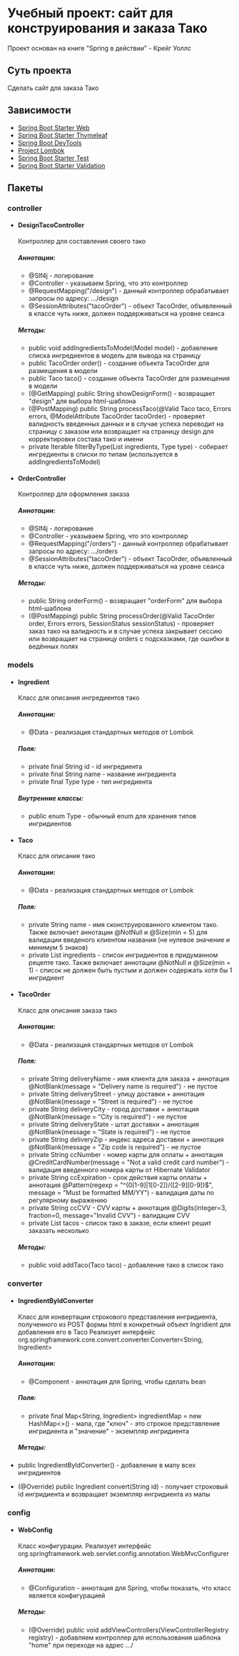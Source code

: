 # Учебный проект: сайт для конструирования и заказа Тако
Проект основан на книге "Spring в действии" - Крейг Уоллс

## Суть проекта
Сделать сайт для заказа Тако

## Зависимости
- [Spring Boot Starter Web](https://mvnrepository.com/artifact/org.springframework.boot/spring-boot-starter-web/3.2.2)
- [Spring Boot Starter Thymeleaf](https://mvnrepository.com/artifact/org.springframework.boot/spring-boot-starter-thymeleaf/3.2.2)
- [Spring Boot DevTools](https://mvnrepository.com/artifact/org.springframework.boot/spring-boot-devtools/3.2.2)
- [Project Lombok](https://mvnrepository.com/artifact/org.projectlombok/lombok/1.18.30)
- [Spring Boot Starter Test](https://mvnrepository.com/artifact/org.springframework.boot/spring-boot-starter-test/3.2.2)
- [Spring Boot Starter Validation](https://mvnrepository.com/artifact/org.springframework.boot/spring-boot-starter-validation/3.2.2)

## Пакеты

### controller

- #### DesignTacoController
  Контроллер для составления своего тако

  ##### Аннотации:
  - @Slf4j - логирование
  - @Controller - указываем Spring, что это контроллер 
  - @RequestMapping("/design") - данный контроллер обрабатывает запросы по адресу: .../design
  - @SessionAttributes("tacoOrder") - объект TacoOrder, объявленный в классе чуть ниже, должен поддерживаться на уровне сеанса

  ##### Методы:
  - public void addIngredientsToModel(Model model) - добавление списка ингредиентов в модель для вывода на страницу
  - public TacoOrder order() - создание объекта TacoOrder для размещения в модели
  - public Taco taco() - создание объекта TacoOrder для размещения в модели
  - (@GetMapping) public String showDesignForm() - возвращает "design" для выбора html-шаблона
  - (@PostMapping) public String processTaco(@Valid Taco taco, Errors errors, @ModelAttribute TacoOrder tacoOrder) - проверяет валидность введенных данных и в случае успеха переводит на страницу с заказом или возвращает на страницу design для корректировки состава тако и имени
  - private Iterable<Ingredient> filterByType(List<Ingredient> ingredients, Type type) - собирает ингредиенты в списки по типам (используется в addIngredientsToModel)

- #### OrderController
  Контроллер для оформления заказа

   ##### Аннотации:
  - @Slf4j - логирование
  - @Controller - указываем Spring, что это контроллер 
  - @RequestMapping("/orders") - данный контроллер обрабатывает запросы по адресу: .../orders
  - @SessionAttributes("tacoOrder") - объект TacoOrder, объявленный в классе чуть ниже, должен поддерживаться на уровне сеанса

  ##### Методы:
  - public String orderForm() - возвращает "orderForm" для выбора html-шаблона
  - (@PostMapping) public String processOrder(@Valid TacoOrder order, Errors errors, SessionStatus sessionStatus) - проверяет заказ тако на валидность и в случае успеха закрывает сессию или возвращает на страницу orders с подсказками, где ошибки в ведённых полях

### models

- #### Ingredient
  Класс для описания ингредиентов тако

  ##### Аннотации:
  - @Data - реализация стандартных методов от Lombok

  ##### Поля:
  - private final String id - id ингредиента
  - private final String name - название ингредиента
  - private final Type type - тип ингредиента
 
  ##### Внутренние классы:
  - public enum Type - обычный enum для хранения типов ингридиентов
 
- #### Taco
  Класс для описания тако

  ##### Аннотации:
  - @Data - реализация стандартных методов от Lombok

  ##### Поля:
  - private String name - имя сконструированного клиентом тако. Также включает аннотации @NotNull и @Size(min = 5) для валидации введеного клиентом названия (не нулевое значение и минимум 5 знаков)
  - private List<Ingredient> ingredients - список ингридиентов в придуманном рецепте тако. Также включает аннотации @NotNull и @Size(min = 1) - список не должен быть пустым и должен содержать хотя бы 1 ингридиент
 
- #### TacoOrder
  Класс для описания заказа тако

  ##### Аннотации:
  - @Data - реализация стандартных методов от Lombok

  ##### Поля:
  - private String deliveryName - имя клиента для заказа + аннотация @NotBlank(message = "Delivery name is required") - не пустое
  - private String deliveryStreet - улицу доставки + аннотация @NotBlank(message = "Street is required") - не пустое
  - private String deliveryCity - город доставки + аннотация @NotBlank(message = "City is required") - не пустое
  - private String deliveryState - штат доставки + аннотация @NotBlank(message = "State is required") - не пустое
  - private String deliveryZip - индекс адреса доставки + аннотация @NotBlank(message = "Zip code is required") - не пустое
  - private String ccNumber - номер карты для оплаты + аннотация @CreditCardNumber(message = "Not a valid credit card number") - валидация введенного номера карты от Hibernate Validator
  - private String ccExpiration - срок действия карты оплаты + аннотация  @Pattern(regexp = "^(0[1-9]|1[0-2])/([2-9][0-9])$", message = "Must be formatted MM/YY") - валидация даты по регулярному выражению
  - private String ccCVV - CVV карты + аннотация @Digits(integer=3, fraction=0, message="Invalid CVV") - валидация CVV
  - private List<Taco> tacos - список тако в заказе, если клиент решит заказать несколько

  ##### Методы:
  - public void addTaco(Taco taco) - добавление тако в список тако
 
### converter

- #### IngredientByIdConverter
  Класс для конвертации строкового представления ингридиента, полученного из POST формы html в конкретный объект Ingridient для добавления его в Taco
  Реализует интерфейс org.springframework.core.convert.converter.Converter<String, Ingredient>

  ##### Аннотации:
  - @Component - аннотация для Spring, чтобы сделать bean

  ##### Поля:
  - private final Map<String, Ingredient> ingredientMap = new HashMap<>() - мапа, где "ключ" - это строкое представление ингридиента и "значение" - экземпляр ингридиента

  ##### Методы:
 - public IngredientByIdConverter() - добавление в мапу всех ингридиентов
 - (@Override) public Ingredient convert(String id) - получает строковый id ингридиента и возвращает экземпляр ингридиента из мапы

### config

- #### WebConfig
  Класс конфигурации. Реализует интерфейс org.springframework.web.servlet.config.annotation.WebMvcConfigurer

  ##### Аннотации:
  - @Configuration - аннотация для Spring, чтобы показать, что класс является конфигурацией
 
  ##### Методы:
  - (@Override) public void addViewControllers(ViewControllerRegistry registry) - добавляем контроллер для использования шаблона "home" при переходе на адрес .../
  


  
 
  
